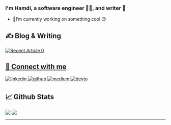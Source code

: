 ### I'm Hamdi, a software engineer 👨‍💻, and writer 📝
  - 🔭I’m currently working on something cool 😉  

## ✍ Blog & Writing  
<!-- BLOG-POST-LIST:START -->  
<a target="_blank" href="https://github-readme-medium-recent-article.vercel.app/medium/@hamdi-bouallegue/0"><img src="https://github-readme-medium-recent-article.vercel.app/medium/@hamdi-bouallegue/0" alt="Recent Article 0"> 

<!-- BLOG-POST-LIST:END -->  

## 🔗 Connect with me  
<div >
<a href="https://www.linkedin.com/in/hamdi-bouallegue-810054151/" target="_blank">
<img src=https://img.shields.io/badge/linkedin-%231E77B5.svg?&style=for-the-badge&logo=linkedin&logoColor=white alt=linkedin style="margin-bottom: 5px;" />
</a>
<a href="https://github.com/HamdiBouallegue" target="_blank">
<img src=https://img.shields.io/badge/github-%2324292e.svg?&style=for-the-badge&logo=github&logoColor=white alt=github style="margin-bottom: 5px;" />
</a>
<a href="https://hamdi-bouallegue.medium.com/" target="_blank">
<img src=https://img.shields.io/badge/medium-%23292929.svg?&style=for-the-badge&logo=medium&logoColor=white alt=medium style="margin-bottom: 5px;" />
</a>
<a href="https://dev.to/hamdibouallegue" target="_blank">
<img src=https://img.shields.io/badge/dev.to-%2308090A.svg?&style=for-the-badge&logo=dev.to&logoColor=white alt=devto style="margin-bottom: 5px;" />
</a>  
</div>  
  
## 📈 Github Stats  
<div>
  <img align="center" src="https://github-readme-stats.vercel.app/api/top-langs/?username=HamdiBouallegue&theme=nightowl&layout=compact" />
  <img align="center" src="https://github-readme-stats.vercel.app/api?username=HamdiBouallegue&show_icons=true&count_private=true&hide_border=true&theme=nightowl" align="center" /> 
</div>





----
